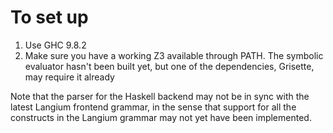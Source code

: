 # To set up

1. Use GHC 9.8.2
2. Make sure you have a working Z3 available through PATH. The symbolic evaluator hasn't been built yet, but one of the dependencies, Grisette, may require it already

Note that the parser for the Haskell backend may not be in sync with the latest Langium frontend grammar, in the sense that support for all the constructs in the Langium grammar may not yet have been implemented.
